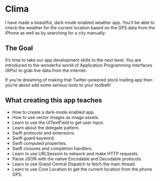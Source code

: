 
#  Clima

I have made a beautiful, dark-mode enabled weather app. You'll be able to check the weather for the current location based on the GPS data from the iPhone as well as by searching for a city manually. 


## The Goal

It’s time to take our app development skills to the next level. You are introduced to the wonderful world of Application Programming Interfaces (APIs) to grab live data from the internet.

If you’re dreaming of making that Twitter-powered stock trading app then you’re about add some serious tools to your toolbelt!


## What creating this app teaches

* How to create a dark-mode enabled app.
* How to use vector images as image assets.
* Learn to use the UITextField to get user input. 
* Learn about the delegate pattern.
* Swift protocols and extensions. 
* Swift guard keyword. 
* Swift computed properties.
* Swift closures and completion handlers.
* Learn to use URLSession to network and make HTTP requests.
* Parse JSON with the native Encodable and Decodable protocols. 
* Learn to use Grand Central Dispatch to fetch the main thread.
* Learn to use Core Location to get the current location from the phone GPS. 

